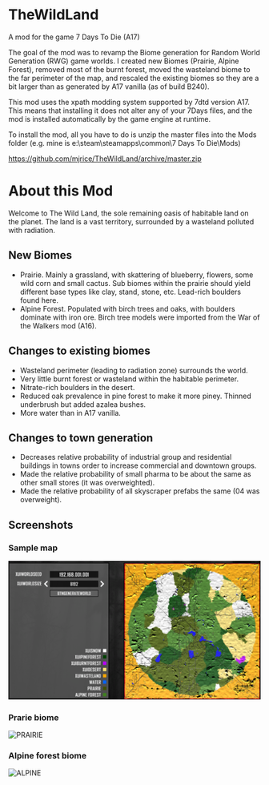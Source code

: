 # TheWildLand
A mod for the game 7 Days To Die (A17)

The goal of the mod was to revamp the Biome generation for Random World Generation (RWG) game worlds.  I created new Biomes (Prairie, Alpine Forest), removed most of the burnt forest, moved the wasteland biome to the far perimeter of the map, and rescaled the existing biomes so they are a bit larger than as generated by A17 vanilla (as of build B240).  

This mod uses the xpath modding system supported by 7dtd version A17.  This means that installing it does not alter any of your 7Days files, and the mod is installed automatically by the game engine at runtime.  

To install the mod, all you have to do is unzip the master files into the Mods folder (e.g. mine is e:\steam\steamapps\common\7 Days To Die\Mods\)

https://github.com/mjrice/TheWildLand/archive/master.zip

# About this Mod

Welcome to The Wild Land, the sole remaining oasis of habitable land on the planet.  The land is a vast territory, 
surrounded by a wasteland polluted with radiation.  

## New Biomes

* Prairie.  Mainly a grassland, with skattering of blueberry, flowers, some wild corn and small cactus.  Sub biomes within the prairie should yield different base types like clay, stand, stone, etc.  Lead-rich boulders found here.
* Alpine Forest.  Populated with birch trees and oaks, with boulders dominate with iron ore.  Birch tree models were imported from the War of the Walkers mod (A16). 

## Changes to existing biomes

* Wasteland perimeter (leading to radiation zone) surrounds the world.
* Very little burnt forest or wasteland within the habitable perimeter.
* Nitrate-rich boulders in the desert.
* Reduced oak prevalence in pine forest to make it more piney.  Thinned underbrush but added azalea bushes.  
* More water than in A17 vanilla.

## Changes to town generation 

* Decreases relative probability of industrial group and residential buildings in towns order to increase commercial and downtown groups.
* Made the relative probability of small pharma to be about the same as other small stores (it was overweighted).
* Made the relative probability of all skyscraper prefabs the same (04 was overweight).

## Screenshots 

### Sample map
![SAMPLE MAP](map-sample.png "Sample map (8192x8192)")

### Prarie biome
![PRAIRIE](prairie-preview.png "Prairie Biome")

### Alpine forest biome
![ALPINE](alpine-preview.png "Alpine forest Biome")

